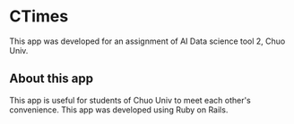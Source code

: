 # CTimes
This app was developed for an assignment of AI Data science tool 2, Chuo Univ.

## About this app
This app is useful for students of Chuo Univ to meet each other's convenience.
This app was developed using Ruby on Rails.
